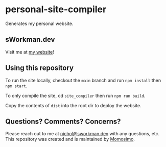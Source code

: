 # personal-site-compiler

Generates my personal website.

## sWorkman.dev

Visit me at [my website](https://www.sworkman.dev/)!

## Using this repository

To run the site locally, checkout the `main` branch and run `npm install`
then `npm start`.

To only compile the site, cd `site_compiler` then run `npm run build`.

Copy the contents of `dist` into the root dir to deploy the website.

## Questions? Comments? Concerns?

Please reach out to me at nichol@sworkman.dev with any questions, etc.
This repository was created and is maintained by [Momosimo](https://github.com/Momosimo).
